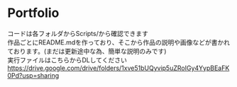 # Portfolio

コードは各フォルダからScripts/から確認できます  
作品ごとにREADME.mdを作っており、そこから作品の説明や画像などが書かれております。(まだは更新途中な為、簡単な説明のみです)  
実行ファイルはこちらからDLしてください  
https://drive.google.com/drive/folders/1xve51bUQyvip5uZRoIGy4YypBEaFK0Pd?usp=sharing
